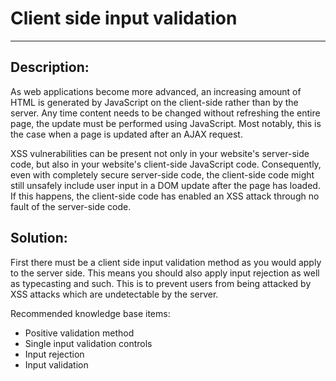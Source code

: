 # Client side input validation
-------

## Description:

As web applications become more advanced, an increasing amount of HTML is generated by
JavaScript on the client-side rather than by the server. Any time content needs to be
changed without refreshing the entire page, the update must be performed using JavaScript.
Most notably, this is the case when a page is updated after an AJAX request.

XSS vulnerabilities can be present not only in your website's server-side code, but also
in your website's client-side JavaScript code. Consequently, even with completely
secure server-side code, the client-side code might still unsafely include user input in a
DOM update after the page has loaded. If this happens, the client-side code has enabled
an XSS attack through no fault of the server-side code.

## Solution:

First there must be a client side input validation method as you would apply to the server
side. This means you should also apply input rejection as well as typecasting and such.
This is to prevent users from being attacked by XSS attacks which are undetectable by
the server.

Recommended knowledge base items:

- Positive validation method
- Single input validation controls
- Input rejection
- Input validation
